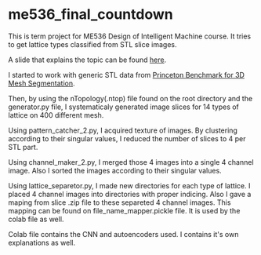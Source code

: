 # me536_final_countdown
This is term project for ME536 Design of Intelligent Machine course. It tries to get lattice types classified from STL slice images.

A slide that explains the topic can be found [here](
https://docs.google.com/presentation/d/10Uo8F_Dm4h35ygELFrS2dK_oo3cB4Kviv31DtEW7o00/edit?usp=sharing).

I started to work with generic STL data from [Princeton Benchmark for 3D Mesh Segmentation](https://www.kaggle.com/datasets/herimor/princeton-benchmark-for-3d-mesh-segmentation]).

Then, by using the nTopology(.ntop) file found on the root directory and the generator.py file, I systematicaly generated image slices for 14 types of lattice on 400 different mesh.

Using pattern_catcher_2.py, I acquired texture of images. By clustering according to their singular values, I reduced the number of slices to 4 per STL part.

Using channel_maker_2.py, I merged those 4 images into a single 4 channel image. Also I sorted the images according to their singular values.

Using lattice_separetor.py, I made new directories for each type of lattice. I placed 4 channel images into directories with proper indicing. Also I gave a maping from slice .zip file to these separeted 4 channel images. This mapping can be found on file_name_mapper.pickle file. It is used by the colab file as well.

Colab file contains the CNN and autoencoders used. I contains it's own explanations as well.


